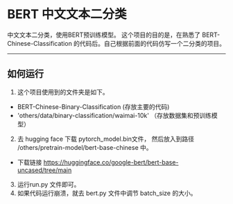 # BERT 中文文本二分类 
中文文本二分类，使用BERT预训练模型。
这个项目的目的是，在熟悉了 BERT-Chinese-Classification 的代码后。自己根据前面的代码仿写一个二分类的项目。

---
## 如何运行
1. 这个项目使用到的文件夹是如下。
- BERT-Chinese-Binary-Classification  (存放主要的代码)
- 'others/data/binary-classification/waimai-10k' （存放数据集和预训练模型）
2. 去 hugging face 下载 pytorch_model.bin文件， 然后放入到路径 /others/pretrain-model/bert-base-chinese 中。
- 下载链接 https://huggingface.co/google-bert/bert-base-uncased/tree/main
3. 运行run.py 文件即可。
4. 如果代码运行崩溃，就去 bert.py 文件中调节 batch_size 的大小。


